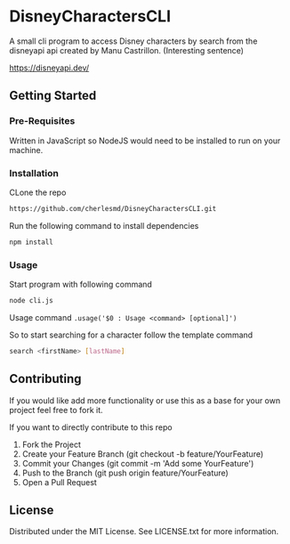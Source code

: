 # DisneyCharactersCLI
A small cli program to access Disney characters by search from the disneyapi api created by Manu Castrillon.
(Interesting sentence)

https://disneyapi.dev/

## Getting Started

### Pre-Requisites

Written in JavaScript so NodeJS would need to be installed to run on your machine.

### Installation

CLone the repo
``` sh
https://github.com/cherlesmd/DisneyCharactersCLI.git
```

Run the following command to install dependencies
``` sh
npm install
```

### Usage

Start program with following command
``` sh
node cli.js 
```

Usage command `.usage('$0 : Usage <command> [optional]')`

So to start searching for a character follow the template command
``` sh
search <firstName> [lastName]
```

## Contributing

If you would like add more functionality or use this as a base for your own project feel free to fork it. 

If you want to directly contribute to this repo

1. Fork the Project
2. Create your Feature Branch (git checkout -b feature/YourFeature)
3. Commit your Changes (git commit -m 'Add some YourFeature')
4. Push to the Branch (git push origin feature/YourFeature)
5. Open a Pull Request

## License
Distributed under the MIT License. See LICENSE.txt for more information.